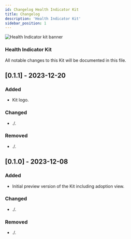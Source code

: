 ```yaml
---
id: Changelog Health Indicator Kit
title: Changelog
description: 'Health Indicator Kit'
sidebar_position: 1
---
```


![Health Indicator kit banner](@site/static/img/doc-hi_header-minified.png)

### Health Indicator Kit

All notable changes to this Kit will be documented in this file.


## [0.1.1] - 2023-12-20

### Added

- Kit logo.

### Changed

- ./.

### Removed

- ./.

## [0.1.0] - 2023-12-08

### Added

- Initial preview version of the Kit including adoption view.

### Changed

- ./.

### Removed

- ./.
